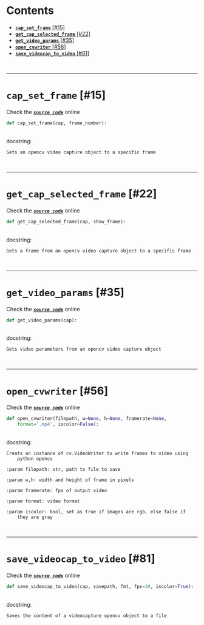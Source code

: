 



Contents
========

* [**`cap_set_frame`** [#15]](#cap_set_frame-15)
* [**`get_cap_selected_frame`** [#22]](#get_cap_selected_frame-22)
* [**`get_video_params`** [#35]](#get_video_params-35)
* [**`open_cvwriter`** [#56]](#open_cvwriter-56)
* [**`save_videocap_to_video`** [#81]](#save_videocap_to_video-81)


&nbsp;

--------
# **`cap_set_frame`** [#15]
  
Check the [***``source code``***](https://github.com/BrancoLab/BrainRender/blob/master/brainrender/Utils/video.py#L15) online

```python
def cap_set_frame(cap, frame_number):
```

&nbsp;  
docstring:

```text
Sets an opencv video capture object to a specific frame

```

&nbsp;

--------
# **`get_cap_selected_frame`** [#22]
  
Check the [***``source code``***](https://github.com/BrancoLab/BrainRender/blob/master/brainrender/Utils/video.py#L22) online

```python
def get_cap_selected_frame(cap, show_frame):
```

&nbsp;  
docstring:

```text
Gets a frame from an opencv video capture object to a specific frame

```

&nbsp;

--------
# **`get_video_params`** [#35]
  
Check the [***``source code``***](https://github.com/BrancoLab/BrainRender/blob/master/brainrender/Utils/video.py#L35) online

```python
def get_video_params(cap):
```

&nbsp;  
docstring:

```text
Gets video parameters from an opencv video capture object

```

&nbsp;

--------
# **`open_cvwriter`** [#56]
  
Check the [***``source code``***](https://github.com/BrancoLab/BrainRender/blob/master/brainrender/Utils/video.py#L56) online

```python
def open_cvwriter(filepath, w=None, h=None, framerate=None,
    format='.mp4', iscolor=False):
```

&nbsp;  
docstring:

```text
Creats an instance of cv.VideoWriter to write frames to video using
    python opencv

:param filepath: str, path to file to save

:param w,h: width and height of frame in pixels

:param framerate: fps of output video

:param format: video format

:param iscolor: bool, set as true if images are rgb, else false if
    they are gray

```

&nbsp;

--------
# **`save_videocap_to_video`** [#81]
  
Check the [***``source code``***](https://github.com/BrancoLab/BrainRender/blob/master/brainrender/Utils/video.py#L81) online

```python
def save_videocap_to_video(cap, savepath, fmt, fps=30, iscolor=True):
```

&nbsp;  
docstring:

```text
Saves the content of a videocapture opencv object to a file

```